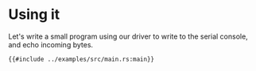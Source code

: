 # Using it

Let's write a small program using our driver to write to the serial console, and echo incoming
bytes.

```rust,editable,compile_fail
{{#include ../examples/src/main.rs:main}}
```

